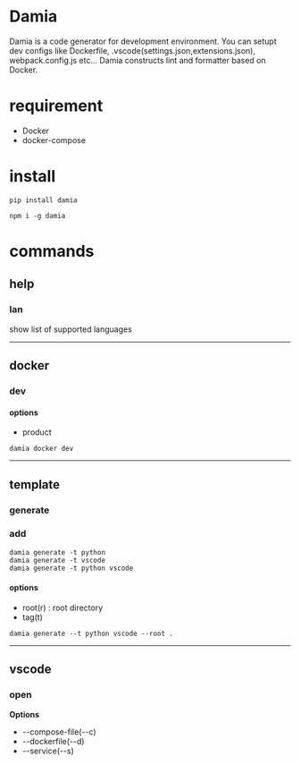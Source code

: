 # Damia

Damia is a code generator for development environment.
You can setupt dev configs like Dockerfile, .vscode(settings.json,extensions.json), webpack.config.js etc...
Damia constructs lint and formatter based on Docker.

# requirement 
- Docker
- docker-compose

# install

```
pip install damia
```

```
npm i -g damia
```

# commands

## help
### lan
show list of supported languages


___


## docker
### dev
#### options
- product


```
damia docker dev
```



___


## template
### generate
### add


```
damia generate -t python
damia generate -t vscode
damia generate -t python vscode
```

#### options
- root(r) : root directory
- tag(t) 

```
damia generate --t python vscode --root .
```


___


## vscode

### open

**Options**
- --compose-file(--c)
- --dockerfile(--d)
- --service(--s)